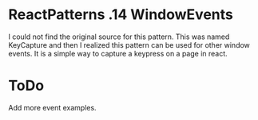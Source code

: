 # ReactPatterns .14 WindowEvents

I could not find the original source for this pattern. This was named KeyCapture and then I realized this pattern can be used for other window events. It is a simple way to capture a keypress on a page in react.


# ToDo

Add more event examples.
